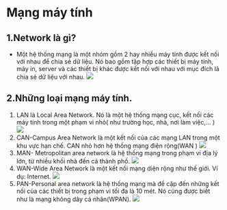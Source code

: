 # Mạng máy tính
## 1.Network là gì?
- Một hệ thống mạng là một nhóm gồm 2 hay nhiều máy tính được kết nối với nhau để chia sẻ dữ liệu. Nó bao gồm tập hợp các thiết bị máy tính, máy in, server và các thiết bị khác được kết nối với nhau với mục đích là chia sẻ dữ liệu với nhau.
![](http://i.imgur.com/Wv3WIlO.png)
## 2.Những loại mạng máy tính.
1. LAN là Local Area Network. Nó là một hệ thống mạng cục, kết nối các máy tính trong một phạm vi nhỏ( như trường học, nhà, nơi làm việc,... )
![](http://i.imgur.com/733fV8R.png)
2. CAN-Campus Area Network là một kết nối của các mạng LAN trong một khu vực hạn chế. CAN nhỏ hơn hệ thống mạng điện rộng(WAN )
![](http://i.imgur.com/R4DP3Pu.png)
3. MAN- Metropolitan area network là hệ thống mạng trong phạm vi địa lý lớn, từ nhiều khối nhà đến cả thành phố.
![](http://i.imgur.com/B8b1tbx.png)
4. WAN-Wide Area Network là một kết nối mạng diện rộng như thế giới. Ví dụ: Internet.
![](http://i.imgur.com/roCd28W.png)
5. PAN-Personal area network là hệ thống mạng mà đề cập đến những kết nối của các thiết bị trong phạm vi tối đa là 10 mét. Nó cũng được biết như là mạng không dây cá nhân(WPAN).
![](http://i.imgur.com/nsB2B4i.png)
